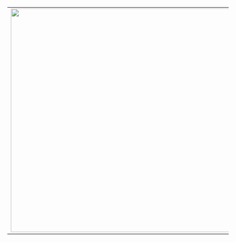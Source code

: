 <div align=center>
</div>
<p align=center>
  <table>
    <tr>
      <td><img width="510px" align="left" src="https://github-readme-stats.vercel.app/api?username=fruitella1339&hide_border=true&count_private=false&layout=compact&hide_title=true&show_icons=true&theme=dark&icon_color=5194f0&bg_color=0d1117"/>
      </td>
      <td><img width="510px" src="https://github-readme-stats.vercel.app/api/top-langs/?username=fruitella1339&hide=html&layout=compact&hide_border=true&hide_title=true&theme=dark&icon_color=5194f0&bg_color=0d1117"/></td>
    </tr>   
  </table>
</p>
